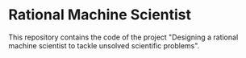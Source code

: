 # Rational Machine Scientist #

This repository contains the code of the project "Designing a rational machine scientist to tackle unsolved scientific problems".
